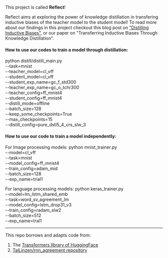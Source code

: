 This project is called **Reflect**!

Reflect aims at exploring the power of knowledge distillation in transfering inductive biases of the teacher model to the student model! 
To read more about our findings in this project checkout this blog post on ["Distilling Inductive Biases"](https://samiraabnar.github.io/articles/2020-05/indist), or our paper on "Transferring Inductive Biases Through Knowledge Distillation".

#### How to use our codes to train a model through distillation:
python distill/distill_main.py \
--task=mnist \
--teacher_model=cl_vff \
--student_model=cl_vff \
--student_exp_name=gc_f_std300 \
--teacher_exp_name=gc_o_tchr300 \
--teacher_config=ff_mnist4 \
--student_config=ff_mnist4 \
--distill_mode=offline \
--batch_size=128 \
--keep_some_checkpoints=True \
--max_checkpoints=15 \
--distill_config=pure_dstl5_4_crs_slw_3 


#### How to use our  code to  train a model independently:
For Image processing  models:
python mnist_trainer.py \
--model=cl_vff \
--task=mnist \
--model_config=ff_mnist4 \
--train_config=adam_mid \
--batch_size=128 \
--exp_name=trial1

For language processing models:
python keras_trainer.py \
--model=lm_lstm_shared_emb \
--task=word_sv_agreement_lm \
--model_config=lstm_drop31_v3 \
--train_config=radam_slw2 \
--batch_size=512 \
--exp_name=tral1



------------- 
This repo borrows and adapts code from:
1. The [Transformers library of HuggingFace](https://github.com/huggingface/transformers)
2. [TalLinzen/rnn_agreement repository](https://github.com/TalLinzen/rnn_agreement)
